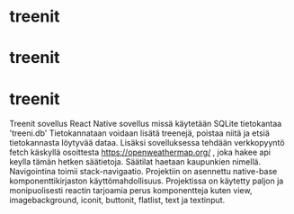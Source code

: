 ﻿# treenit
# treenit
# treenit
Treenit sovellus
React Native sovellus missä käytetään SQLite tietokantaa 'treeni.db'
Tietokannataan voidaan lisätä treenejä, poistaa niitä ja etsiä tietokannasta löytyvää dataa.
Lisäksi sovelluksessa tehdään verkkopyyntö fetch käskyllä osoittesta https://openweathermap.org/ , joka hakee api keylla tämän hetken säätietoja.
Säätilat haetaan kaupunkien nimellä.
Navigointina toimii stack-navigaatio.
Projektiin on asennettu native-base komponenttikirjaston käyttömahdollisuus.
Projektissa on käytetty paljon ja monipuolisesti reactin tarjoamia perus komponentteja kuten view, imagebackground, iconit, buttonit, flatlist, text ja textinput. 
